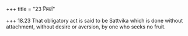 +++
title = "23 नियतं"

+++
18.23 That obligatory act is said to be Sattvika which is done without
attachment, without desire or aversion, by one who seeks no fruit.
